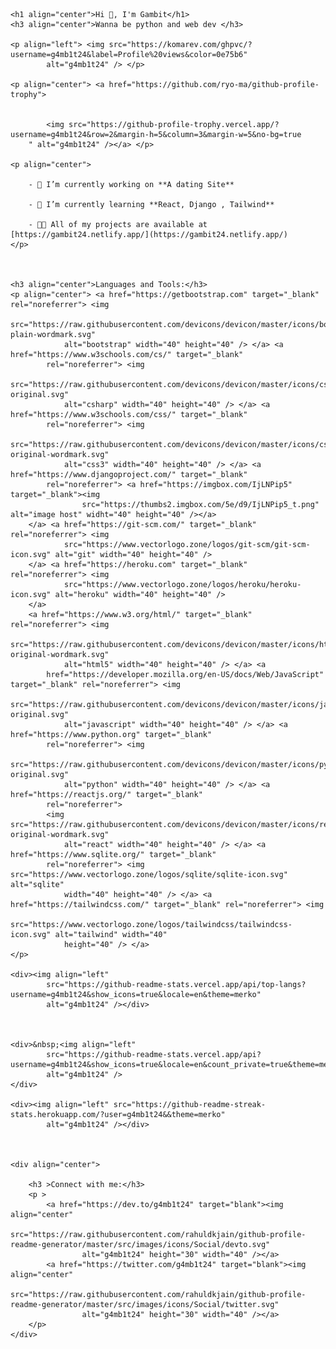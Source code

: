     <h1 align="center">Hi 👋, I'm Gambit</h1>
    <h3 align="center">Wanna be python and web dev </h3>

    <p align="left"> <img src="https://komarev.com/ghpvc/?username=g4mb1t24&label=Profile%20views&color=0e75b6"
            alt="g4mb1t24" /> </p>

    <p align="center"> <a href="https://github.com/ryo-ma/github-profile-trophy">


            <img src="https://github-profile-trophy.vercel.app/?username=g4mb1t24&row=2&margin-h=5&column=3&margin-w=5&no-bg=true
        " alt="g4mb1t24" /></a> </p>

    <p align="center">

        - 🔭 I’m currently working on **A dating Site**

        - 🌱 I’m currently learning **React, Django , Tailwind**

        - 👨‍💻 All of my projects are available at [https://gambit24.netlify.app/](https://gambit24.netlify.app/)
    </p>



    <h3 align="center">Languages and Tools:</h3>
    <p align="center"> <a href="https://getbootstrap.com" target="_blank" rel="noreferrer"> <img
                src="https://raw.githubusercontent.com/devicons/devicon/master/icons/bootstrap/bootstrap-plain-wordmark.svg"
                alt="bootstrap" width="40" height="40" /> </a> <a href="https://www.w3schools.com/cs/" target="_blank"
            rel="noreferrer"> <img
                src="https://raw.githubusercontent.com/devicons/devicon/master/icons/csharp/csharp-original.svg"
                alt="csharp" width="40" height="40" /> </a> <a href="https://www.w3schools.com/css/" target="_blank"
            rel="noreferrer"> <img
                src="https://raw.githubusercontent.com/devicons/devicon/master/icons/css3/css3-original-wordmark.svg"
                alt="css3" width="40" height="40" /> </a> <a href="https://www.djangoproject.com/" target="_blank"
            rel="noreferrer"> <a href="https://imgbox.com/IjLNPip5" target="_blank"><img
                    src="https://thumbs2.imgbox.com/5e/d9/IjLNPip5_t.png" alt="image host" widht="40" height="40" /></a>
        </a> <a href="https://git-scm.com/" target="_blank" rel="noreferrer"> <img
                src="https://www.vectorlogo.zone/logos/git-scm/git-scm-icon.svg" alt="git" width="40" height="40" />
        </a> <a href="https://heroku.com" target="_blank" rel="noreferrer"> <img
                src="https://www.vectorlogo.zone/logos/heroku/heroku-icon.svg" alt="heroku" width="40" height="40" />
        </a>
        <a href="https://www.w3.org/html/" target="_blank" rel="noreferrer"> <img
                src="https://raw.githubusercontent.com/devicons/devicon/master/icons/html5/html5-original-wordmark.svg"
                alt="html5" width="40" height="40" /> </a> <a
            href="https://developer.mozilla.org/en-US/docs/Web/JavaScript" target="_blank" rel="noreferrer"> <img
                src="https://raw.githubusercontent.com/devicons/devicon/master/icons/javascript/javascript-original.svg"
                alt="javascript" width="40" height="40" /> </a> <a href="https://www.python.org" target="_blank"
            rel="noreferrer"> <img
                src="https://raw.githubusercontent.com/devicons/devicon/master/icons/python/python-original.svg"
                alt="python" width="40" height="40" /> </a> <a href="https://reactjs.org/" target="_blank"
            rel="noreferrer">
            <img src="https://raw.githubusercontent.com/devicons/devicon/master/icons/react/react-original-wordmark.svg"
                alt="react" width="40" height="40" /> </a> <a href="https://www.sqlite.org/" target="_blank"
            rel="noreferrer"> <img src="https://www.vectorlogo.zone/logos/sqlite/sqlite-icon.svg" alt="sqlite"
                width="40" height="40" /> </a> <a href="https://tailwindcss.com/" target="_blank" rel="noreferrer"> <img
                src="https://www.vectorlogo.zone/logos/tailwindcss/tailwindcss-icon.svg" alt="tailwind" width="40"
                height="40" /> </a>
    </p>

    <div><img align="left"
            src="https://github-readme-stats.vercel.app/api/top-langs?username=g4mb1t24&show_icons=true&locale=en&theme=merko"
            alt="g4mb1t24" /></div>



    <div>&nbsp;<img align="left"
            src="https://github-readme-stats.vercel.app/api?username=g4mb1t24&show_icons=true&locale=en&count_private=true&theme=merko"
            alt="g4mb1t24" />
    </div>

    <div><img align="left" src="https://github-readme-streak-stats.herokuapp.com/?user=g4mb1t24&&theme=merko"
            alt="g4mb1t24" /></div>



    <div align="center">

        <h3 >Connect with me:</h3>
        <p >
            <a href="https://dev.to/g4mb1t24" target="blank"><img align="center"
                    src="https://raw.githubusercontent.com/rahuldkjain/github-profile-readme-generator/master/src/images/icons/Social/devto.svg"
                    alt="g4mb1t24" height="30" width="40" /></a>
            <a href="https://twitter.com/g4mb1t24" target="blank"><img align="center"
                    src="https://raw.githubusercontent.com/rahuldkjain/github-profile-readme-generator/master/src/images/icons/Social/twitter.svg"
                    alt="g4mb1t24" height="30" width="40" /></a>
        </p>
    </div>
